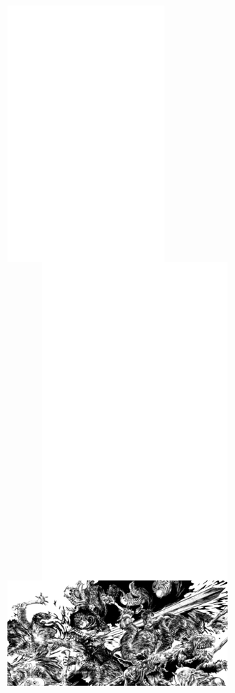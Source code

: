 <div>
<a href="https://anilist.co/user/Nick666/"><img align="left" width="360" src="metrics.svg" href="https://github.com/niccolo-fato" target="_blank"></a>
<a href="https://anilist.co/user/Nick666/"><img align="right" width="425"  src="metrics.personal.anilist.svg" alt="cplusplus"target="_blank"></a>
</div>
<img align="center" width="1000" src="./photos/gatsu2.png">




